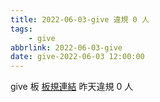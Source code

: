 ```yaml
---
title: 2022-06-03-give 違規 0 人
tags:
    - give
abbrlink: 2022-06-03-give
date: give-2022-06-03 12:00:00
---
```

give 板 [板規連結](https://www.ptt.cc/bbs/give/M.1612495900.A.C32.html)
昨天違規 0 人
